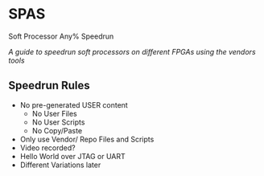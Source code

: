 # SPAS
Soft Processor Any% Speedrun

_A guide to speedrun soft processors on different FPGAs using the vendors tools_

## Speedrun Rules
* No pre-generated USER content
  * No User Files
  * No User Scripts
  * No Copy/Paste
* Only use Vendor/ Repo Files and Scripts
* Video recorded?
* Hello World over JTAG or UART
* Different Variations later   
